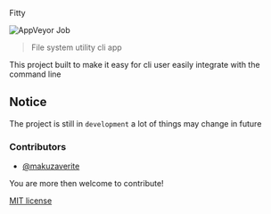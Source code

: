 <p style="align:center">
  Fitty

![AppVeyor Job](https://img.shields.io/appveyor/job/build/makuzaverite/fitty/build?style=for-the-badge)
</p>

>File system utility cli app

This project built to make it easy for cli user easily integrate with the command line

## Notice

The project is still in `development` a lot of things may change in future

### Contributors

- [@makuzaverite](https://github.com/makuzaverite)


You are more then welcome to contribute!


[MIT license](https://github.com/makuzaverite/fitty/blob/main/LICENSE)
